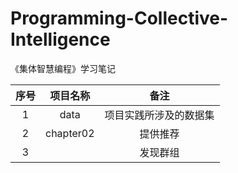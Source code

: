 # Programming-Collective-Intelligence
《集体智慧编程》学习笔记

| 序号 | 项目名称  |          备注          |
| :--: | :-------: | :--------------------: |
|  1   |   data    | 项目实践所涉及的数据集 |
|  2   | chapter02 |        提供推荐        |
|  3   |           |        发现群组        |
